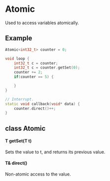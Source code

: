 # Atomic
Used to access variables atomically.<br>

## Example
```c++
Atomic<int32_t> counter = 0;

void loop {
    int32_t c = counter;
    int32_t c = counter.getSet(0);
    counter += 2;
    if(counter == 5) {

    }
}

// Interrupt.
static void callback(void* data) {
    counter.direct()++;
}
```
## class Atomic<class T>
#### T getSet(T t)
Sets the value to t, and returns its previous value.
#### T& direct()
Non-atomic access to the value.
